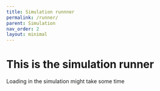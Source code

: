 ```yaml
---
title: Simulation runnner
permalink: /runner/
parent: Simulation
nav_order: 2
layout: minimal
---
```


# This is the simulation runner
Loading in the simulation might take some time


<script type="module">
    import init from '/IM-WANTEDD/simulation/simulation_runner/simulation.js';

    async function run() {
        await init();
    }
    run();
</script>
